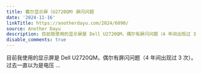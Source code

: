 ```yaml
---
title: 戴尔显示屏（U2720QM）屏闪问题
date: '2024-11-16'
linkTitle: https://anotherdayu.com/2024/6090/
source: Another Dayu
description: 目前我使用的显示屏是 Dell U2720QM，偶尔有屏闪问题（4 年间出现过 3 次）。 过去一直以为是电压 ...
disable_comments: true
---
```

目前我使用的显示屏是 Dell U2720QM，偶尔有屏闪问题（4 年间出现过 3 次）。 过去一直以为是电压 ...